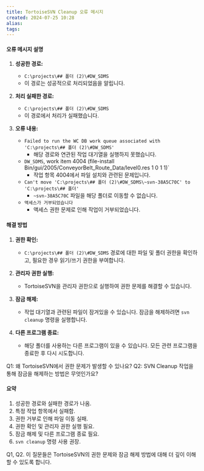 ```yaml
---
title: TortoiseSVN Cleanup 오류 메시지
created: 2024-07-25 10:28
alias:
tags:
---
```

#### 오류 메시지 설명
1. **성공한 경로:**
   - `C:\projects\## 폴더 (2)\#DW_SDMS`
   - 이 경로는 성공적으로 처리되었음을 알립니다.

2. **처리 실패한 경로:**
   - `C:\projects\## 폴더 (2)\#DW_SDMS`
   - 이 경로에서 처리가 실패했습니다.

3. **오류 내용:**
   - `Failed to run the WC DB work queue associated with 'C:\projects\## 폴더 (2)\#DW_SDMS'`
     - 해당 경로와 연관된 작업 대기열을 실행하지 못했습니다.
   - `DW_SDMS`, work item 4004 (file-install Bin/gui/2005/ConveyorBelt_Route_Data/level0.res 1 0 1 1)`
     - 작업 항목 4004에서 파일 설치와 관련된 문제입니다.
   - `Can't move 'C:\projects\## 폴더 (2)\#DW_SDMS\~svn-38A5C70C' to 'C:\projects\## 폴더'`
     - `~svn-38A5C70C` 파일을 해당 폴더로 이동할 수 없습니다.
   - `액세스가 거부되었습니다`
     - 액세스 권한 문제로 인해 작업이 거부되었습니다.

#### 해결 방법
1. **권한 확인:**
   - `C:\projects\## 폴더 (2)\#DW_SDMS` 경로에 대한 파일 및 폴더 권한을 확인하고, 필요한 경우 읽기/쓰기 권한을 부여합니다.

2. **관리자 권한 실행:**
   - TortoiseSVN을 관리자 권한으로 실행하여 권한 문제를 해결할 수 있습니다.

3. **잠금 해제:**
   - 작업 대기열과 관련된 파일이 잠겨있을 수 있습니다. 잠금을 해제하려면 `svn cleanup` 명령을 실행합니다.

4. **다른 프로그램 종료:**
   - 해당 폴더를 사용하는 다른 프로그램이 있을 수 있습니다. 모든 관련 프로그램을 종료한 후 다시 시도합니다.

Q1: 왜 TortoiseSVN에서 권한 문제가 발생할 수 있나요?
Q2: SVN Cleanup 작업을 통해 잠금을 해제하는 방법은 무엇인가요?

#### 요약
1. 성공한 경로와 실패한 경로가 나옴.
2. 특정 작업 항목에서 실패함.
3. 권한 거부로 인해 파일 이동 실패.
4. 권한 확인 및 관리자 권한 실행 필요.
5. 잠금 해제 및 다른 프로그램 종료 필요.
6. `svn cleanup` 명령 사용 권장.

Q1, Q2. 이 질문들은 TortoiseSVN의 권한 문제와 잠금 해제 방법에 대해 더 깊이 이해할 수 있도록 합니다.


